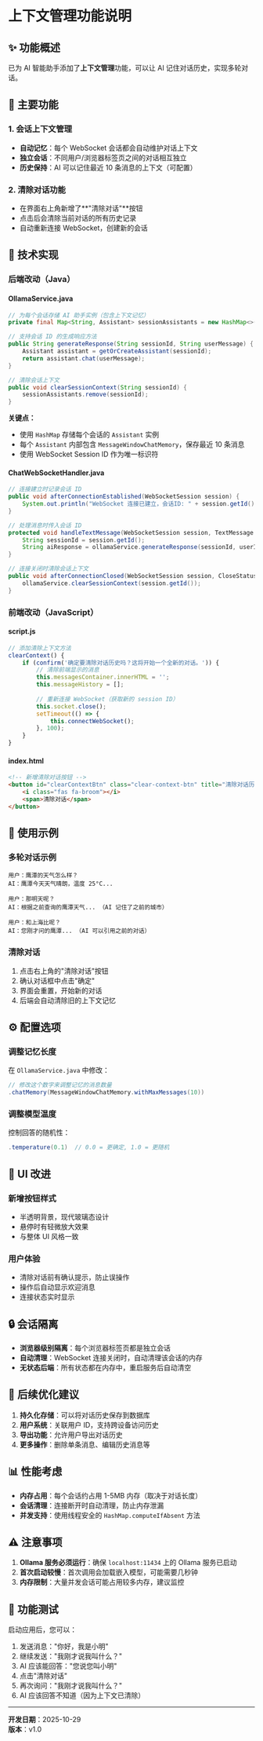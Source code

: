 # 上下文管理功能说明

## ✨ 功能概述

已为 AI 智能助手添加了**上下文管理**功能，可以让 AI 记住对话历史，实现多轮对话。

## 🎯 主要功能

### 1. 会话上下文管理
- **自动记忆**：每个 WebSocket 会话都会自动维护对话上下文
- **独立会话**：不同用户/浏览器标签页之间的对话相互独立
- **历史保持**：AI 可以记住最近 10 条消息的上下文（可配置）

### 2. 清除对话功能
- 在界面右上角新增了**"清除对话"**按钮
- 点击后会清除当前对话的所有历史记录
- 自动重新连接 WebSocket，创建新的会话

## 🔧 技术实现

### 后端改动（Java）

#### OllamaService.java
```java
// 为每个会话存储 AI 助手实例（包含上下文记忆）
private final Map<String, Assistant> sessionAssistants = new HashMap<>();

// 支持会话 ID 的生成响应方法
public String generateResponse(String sessionId, String userMessage) {
    Assistant assistant = getOrCreateAssistant(sessionId);
    return assistant.chat(userMessage);
}

// 清除会话上下文
public void clearSessionContext(String sessionId) {
    sessionAssistants.remove(sessionId);
}
```

**关键点：**
- 使用 `HashMap` 存储每个会话的 `Assistant` 实例
- 每个 `Assistant` 内部包含 `MessageWindowChatMemory`，保存最近 10 条消息
- 使用 WebSocket Session ID 作为唯一标识符

#### ChatWebSocketHandler.java
```java
// 连接建立时记录会话 ID
public void afterConnectionEstablished(WebSocketSession session) {
    System.out.println("WebSocket 连接已建立，会话ID: " + session.getId());
}

// 处理消息时传入会话 ID
protected void handleTextMessage(WebSocketSession session, TextMessage message) {
    String sessionId = session.getId();
    String aiResponse = ollamaService.generateResponse(sessionId, userInput);
}

// 连接关闭时清除会话上下文
public void afterConnectionClosed(WebSocketSession session, CloseStatus status) {
    ollamaService.clearSessionContext(session.getId());
}
```

### 前端改动（JavaScript）

#### script.js
```javascript
// 添加清除上下文方法
clearContext() {
    if (confirm('确定要清除对话历史吗？这将开始一个全新的对话。')) {
        // 清除前端显示的消息
        this.messagesContainer.innerHTML = '';
        this.messageHistory = [];
        
        // 重新连接 WebSocket（获取新的 session ID）
        this.socket.close();
        setTimeout(() => {
            this.connectWebSocket();
        }, 100);
    }
}
```

#### index.html
```html
<!-- 新增清除对话按钮 -->
<button id="clearContextBtn" class="clear-context-btn" title="清除对话历史">
    <i class="fas fa-broom"></i>
    <span>清除对话</span>
</button>
```

## 📝 使用示例

### 多轮对话示例

```
用户：鹰潭的天气怎么样？
AI：鹰潭今天天气晴朗，温度 25°C...

用户：那明天呢？
AI：根据之前查询的鹰潭天气... （AI 记住了之前的城市）

用户：和上海比呢？
AI：您刚才问的鹰潭... （AI 可以引用之前的对话）
```

### 清除对话

1. 点击右上角的"清除对话"按钮
2. 确认对话框中点击"确定"
3. 界面会重置，开始新的对话
4. 后端会自动清除旧的上下文记忆

## ⚙️ 配置选项

### 调整记忆长度
在 `OllamaService.java` 中修改：

```java
// 修改这个数字来调整记忆的消息数量
.chatMemory(MessageWindowChatMemory.withMaxMessages(10))
```

### 调整模型温度
控制回答的随机性：

```java
.temperature(0.1)  // 0.0 = 更确定, 1.0 = 更随机
```

## 🎨 UI 改进

### 新增按钮样式
- 半透明背景，现代玻璃态设计
- 悬停时有轻微放大效果
- 与整体 UI 风格一致

### 用户体验
- 清除对话前有确认提示，防止误操作
- 操作后自动显示欢迎消息
- 连接状态实时显示

## 🔒 会话隔离

- **浏览器级别隔离**：每个浏览器标签页都是独立会话
- **自动清理**：WebSocket 连接关闭时，自动清理该会话的内存
- **无状态后端**：所有状态都在内存中，重启服务后自动清空

## 🚀 后续优化建议

1. **持久化存储**：可以将对话历史保存到数据库
2. **用户系统**：关联用户 ID，支持跨设备访问历史
3. **导出功能**：允许用户导出对话历史
4. **更多操作**：删除单条消息、编辑历史消息等

## 📊 性能考虑

- **内存占用**：每个会话约占用 1-5MB 内存（取决于对话长度）
- **会话清理**：连接断开时自动清理，防止内存泄漏
- **并发支持**：使用线程安全的 `HashMap.computeIfAbsent` 方法

## ⚠️ 注意事项

1. **Ollama 服务必须运行**：确保 `localhost:11434` 上的 Ollama 服务已启动
2. **首次启动较慢**：首次调用会加载嵌入模型，可能需要几秒钟
3. **内存限制**：大量并发会话可能占用较多内存，建议监控

## 🎉 功能测试

启动应用后，您可以：

1. 发送消息："你好，我是小明"
2. 继续发送："我刚才说我叫什么？"
3. AI 应该能回答："您说您叫小明"
4. 点击"清除对话"
5. 再次询问："我刚才说我叫什么？"
6. AI 应该回答不知道（因为上下文已清除）

---

**开发日期**：2025-10-29  
**版本**：v1.0



